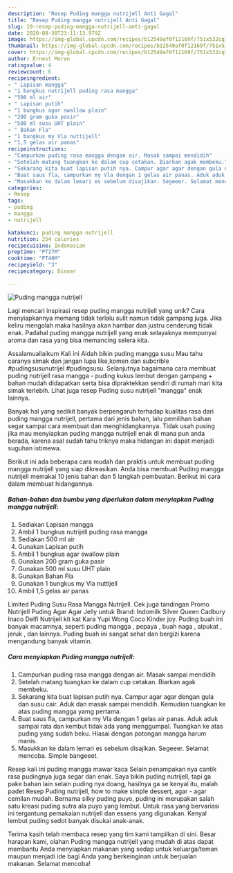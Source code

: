 ```yaml
---
description: "Resep Puding mangga nutrijell Anti Gagal"
title: "Resep Puding mangga nutrijell Anti Gagal"
slug: 19-resep-puding-mangga-nutrijell-anti-gagal
date: 2020-08-30T23:11:13.979Z
image: https://img-global.cpcdn.com/recipes/b12549af0f12169f/751x532cq70/puding-mangga-nutrijell-foto-resep-utama.jpg
thumbnail: https://img-global.cpcdn.com/recipes/b12549af0f12169f/751x532cq70/puding-mangga-nutrijell-foto-resep-utama.jpg
cover: https://img-global.cpcdn.com/recipes/b12549af0f12169f/751x532cq70/puding-mangga-nutrijell-foto-resep-utama.jpg
author: Ernest Moran
ratingvalue: 4
reviewcount: 6
recipeingredient:
- " Lapisan mangga"
- "1 bungkus nutrijell puding rasa mangga"
- "500 ml air"
- " Lapisan putih"
- "1 bungkus agar swallow plain"
- "200 gram guka pasir"
- "500 ml susu UHT plain"
- " Bahan Fla"
- "1 bungkus my Vla nuttijell"
- "1,5 gelas air panas"
recipeinstructions:
- "Campurkan puding rasa mangga dengan air. Masak sampai mendidih"
- "Setelah matang tuangkan ke dalam cup cetakan. Biarkan agak membeku."
- "Sekarang kita buat lapisan putih nya. Campur agar agar dengan gula dan susu cair. Aduk dan masak sampai mendidih. Kemudian tuangkan ke atas puding mangga yamg pertama."
- "Buat saus fla, campurkan my Vla dengan 1 gelas air panas. Aduk aduk sampai rata dan kembut tidak ada yang menggumpal. Tuangkan ke atas puding yang sudah beku. Hiasai dengan potongan mangga harum manis."
- "Masukkan ke dalam lemari es sebelum disajikan. Segeeer. Selamat mencoba. Simple bangeeet."
categories:
- Resep
tags:
- puding
- mangga
- nutrijell

katakunci: puding mangga nutrijell 
nutrition: 254 calories
recipecuisine: Indonesian
preptime: "PT27M"
cooktime: "PT40M"
recipeyield: "3"
recipecategory: Dinner

---
```



![Puding mangga nutrijell](https://img-global.cpcdn.com/recipes/b12549af0f12169f/751x532cq70/puding-mangga-nutrijell-foto-resep-utama.jpg)

Lagi mencari inspirasi resep puding mangga nutrijell yang unik? Cara menyiapkannya memang tidak terlalu sulit namun tidak gampang juga. Jika keliru mengolah maka hasilnya akan hambar dan justru cenderung tidak enak. Padahal puding mangga nutrijell yang enak selayaknya mempunyai aroma dan rasa yang bisa memancing selera kita.

Assalamuallaikum Kali ini Aidah bikin puding mangga susu Mau tahu caranya simak dan jangan lupa like,komen dan subcrible #pudingsusunutrijel #pudingsusu. Selanjutnya bagaimana cara membuat puding nutrijell rasa mangga - puding kukus lembut dengan gampang + bahan mudah didapatkan serta bisa dipraktekkan sendiri di rumah mari kita simak terlebih. Lihat juga resep Puding susu nutrijell &#34;mangga&#34; enak lainnya.

Banyak hal yang sedikit banyak berpengaruh terhadap kualitas rasa dari puding mangga nutrijell, pertama dari jenis bahan, lalu pemilihan bahan segar sampai cara membuat dan menghidangkannya. Tidak usah pusing jika mau menyiapkan puding mangga nutrijell enak di mana pun anda berada, karena asal sudah tahu triknya maka hidangan ini dapat menjadi suguhan istimewa.


Berikut ini ada beberapa cara mudah dan praktis untuk membuat puding mangga nutrijell yang siap dikreasikan. Anda bisa membuat Puding mangga nutrijell memakai 10 jenis bahan dan 5 langkah pembuatan. Berikut ini cara dalam membuat hidangannya.

<!--inarticleads1-->

##### Bahan-bahan dan bumbu yang diperlukan dalam menyiapkan Puding mangga nutrijell:

1. Sediakan  Lapisan mangga
1. Ambil 1 bungkus nutrijell puding rasa mangga
1. Sediakan 500 ml air
1. Gunakan  Lapisan putih
1. Ambil 1 bungkus agar swallow plain
1. Gunakan 200 gram guka pasir
1. Gunakan 500 ml susu UHT plain
1. Gunakan  Bahan Fla
1. Gunakan 1 bungkus my Vla nuttijell
1. Ambil 1,5 gelas air panas


Limited Puding Susu Rasa Mangga Nutrijell. Cek juga tandingan Promo Nutrijell Puding Agar Agar Jelly untuk Brand: Indomilk Silver Queen Cadbury Inaco Delfi Nutrijell kit kat Kara Yupi Wong Coco Kinder joy. Puding buah ini banyak macamnya, seperti puding mangga , pepaya , buah naga , alpukat , jeruk , dan lainnya. Puding buah ini sangat sehat dan bergizi karena mengandung banyak vitamin. 

<!--inarticleads2-->

##### Cara menyiapkan Puding mangga nutrijell:

1. Campurkan puding rasa mangga dengan air. Masak sampai mendidih
1. Setelah matang tuangkan ke dalam cup cetakan. Biarkan agak membeku.
1. Sekarang kita buat lapisan putih nya. Campur agar agar dengan gula dan susu cair. Aduk dan masak sampai mendidih. Kemudian tuangkan ke atas puding mangga yamg pertama.
1. Buat saus fla, campurkan my Vla dengan 1 gelas air panas. Aduk aduk sampai rata dan kembut tidak ada yang menggumpal. Tuangkan ke atas puding yang sudah beku. Hiasai dengan potongan mangga harum manis.
1. Masukkan ke dalam lemari es sebelum disajikan. Segeeer. Selamat mencoba. Simple bangeeet.


Resep kali ini puding mangga mawar kaca Selain penampakan nya cantik rasa pudingnya juga segar dan enak. Saya bikin puding nutrijell, tapi ga pake bahan lain selain puding nya doang, hasilnya ga se kenyal itu, malah padet Resep Puding nutrijell, how to make simple dessert, agar - agar cemilan mudah. Bernama silky puding puyo, puding ini merupakan salah satu kreasi puding sutra ala puyo yang lembut. Untuk rasa yang bervariasi ini tergantung pemakaian nutrijell dan essens yang digunakan. Kenyal lembut puding sedot banyak disukai anak-anak. 

Terima kasih telah membaca resep yang tim kami tampilkan di sini. Besar harapan kami, olahan Puding mangga nutrijell yang mudah di atas dapat membantu Anda menyiapkan makanan yang sedap untuk keluarga/teman maupun menjadi ide bagi Anda yang berkeinginan untuk berjualan makanan. Selamat mencoba!

